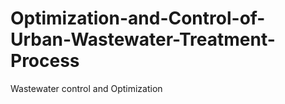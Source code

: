 # Optimization-and-Control-of-Urban-Wastewater-Treatment-Process
Wastewater control and Optimization
